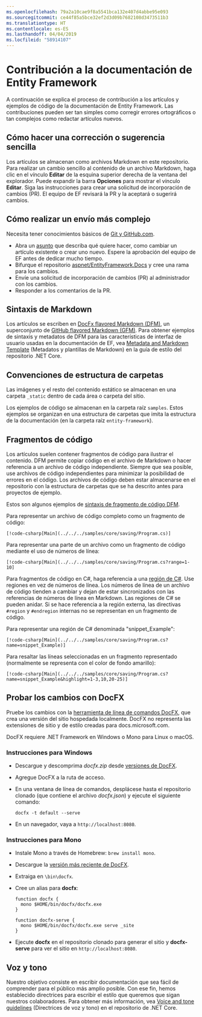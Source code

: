 ```yaml
---
ms.openlocfilehash: 79a2a10cae9f8a5541bca132e407d4abbe95e093
ms.sourcegitcommit: ce44f85a5bce32ef2d3d09b7682108d3473511b3
ms.translationtype: HT
ms.contentlocale: es-ES
ms.lasthandoff: 04/04/2019
ms.locfileid: "58914107"
---
```

# <a name="contributing-to-the-entity-framework-documentation"></a>Contribución a la documentación de Entity Framework

A continuación se explica el proceso de contribución a los artículos y ejemplos de código de la documentación de Entity Framework. Las contribuciones pueden ser tan simples como corregir errores ortográficos o tan complejos como redactar artículos nuevos.

## <a name="how-to-make-a-simple-correction-or-suggestion"></a>Cómo hacer una corrección o sugerencia sencilla

Los artículos se almacenan como archivos Markdown en este repositorio. Para realizar un cambio sencillo al contenido de un archivo Markdown, haga clic en el vínculo **Editar** de la esquina superior derecha de la ventana del explorador. Puede expandir la barra **Opciones** para mostrar el vínculo **Editar**. Siga las instrucciones para crear una solicitud de incorporación de cambios (PR). El equipo de EF revisará la PR y la aceptará o sugerirá cambios.

## <a name="how-to-make-a-more-complex-submission"></a>Cómo realizar un envío más complejo

Necesita tener conocimientos básicos de [Git y GitHub.com](https://guides.github.com/activities/hello-world/).

* Abra un [asunto](https://github.com/aspnet/EntityFramework.Docs/issues/new) que describa qué quiere hacer, como cambiar un artículo existente o crear uno nuevo. Espere la aprobación del equipo de EF antes de dedicar mucho tiempo.
* Bifurque el repositorio [aspnet/EntityFramework.Docs](https://github.com/aspnet/EntityFramework.Docs/) y cree una rama para los cambios.
* Envíe una solicitud de incorporación de cambios (PR) al administrador con los cambios.
* Responder a los comentarios de la PR.

## <a name="markdown-syntax"></a>Sintaxis de Markdown

Los artículos se escriben en [DocFx flavored Markdown (DFM)](http://dotnet.github.io/docfx/spec/docfx_flavored_markdown.html), un superconjunto de [GitHub flavored Markdown (GFM)](https://guides.github.com/features/mastering-markdown/). Para obtener ejemplos de sintaxis y metadatos de DFM para las características de interfaz de usuario usadas en la documentación de EF, vea [Metadata and Markdown Template](https://github.com/dotnet/docs/blob/master/styleguide/template.md) (Metadatos y plantillas de Markdown) en la guía de estilo del repositorio .NET Core.

## <a name="folder-structure-conventions"></a>Convenciones de estructura de carpetas

Las imágenes y el resto del contenido estático se almacenan en una carpeta `_static` dentro de cada área o carpeta del sitio.

Los ejemplos de código se almacenan en la carpeta raíz `samples`. Estos ejemplos se organizan en una estructura de carpetas que imita la estructura de la documentación (en la carpeta raíz `entity-framework`).

## <a name="code-snippets"></a>Fragmentos de código

Los artículos suelen contener fragmentos de código para ilustrar el contenido. DFM permite copiar código en el archivo de Markdown o hacer referencia a un archivo de código independiente. Siempre que sea posible, use archivos de código independientes para minimizar la posibilidad de errores en el código. Los archivos de código deben estar almacenarse en el repositorio con la estructura de carpetas que se ha descrito antes para proyectos de ejemplo.

Estos son algunos ejemplos de [sintaxis de fragmento de código DFM](http://dotnet.github.io/docfx/spec/docfx_flavored_markdown.html#code-snippet).

Para representar un archivo de código completo como un fragmento de código:

``` none
[!code-csharp[Main](../../../samples/core/saving/Program.cs)]
```

Para representar una parte de un archivo como un fragmento de código mediante el uso de números de línea:

``` none
[!code-csharp[Main](../../../samples/core/saving/Program.cs?range=1-10]
```

Para fragmentos de código en C#, haga referencia a una [región de C#](https://msdn.microsoft.com/library/9a1ybwek.aspx). Use regiones en vez de números de línea. Los números de línea de un archivo de código tienden a cambiar y dejan de estar sincronizados con las referencias de números de línea en Markdown. Las regiones de C# se pueden anidar. Si se hace referencia a la región externa, las directivas `#region` y `#endregion` internas no se representan en un fragmento de código.

Para representar una región de C# denominada "snippet_Example":

``` none
[!code-csharp[Main](../../../samples/core/saving/Program.cs?name=snippet_Example)]
```

Para resaltar las líneas seleccionadas en un fragmento representado (normalmente se representa con el color de fondo amarillo):

``` none
[!code-csharp[Main](../../../samples/core/saving/Program.cs?name=snippet_Example&highlight=1-3,10,20-25)]
```

## <a name="test-your-changes-with-docfx"></a>Probar los cambios con DocFX

Pruebe los cambios con la [herramienta de línea de comandos DocFX](https://dotnet.github.io/docfx/tutorial/docfx_getting_started.html#2-use-docfx-as-a-command-line-tool), que crea una versión del sitio hospedada localmente. DocFX no representa las extensiones de sitio y de estilo creadas para docs.microsoft.com.

DocFX requiere .NET Framework en Windows o Mono para Linux o macOS.

### <a name="windows-instructions"></a>Instrucciones para Windows

* Descargue y descomprima *docfx.zip* desde [versiones de DocFX](https://github.com/dotnet/docfx/releases).
* Agregue DocFX a la ruta de acceso.
* En una ventana de línea de comandos, desplácese hasta el repositorio clonado (que contiene el archivo *docfx.json*) y ejecute el siguiente comando:

   ``` console
   docfx -t default --serve
   ```

* En un navegador, vaya a `http://localhost:8080`.

### <a name="mono-instructions"></a>Instrucciones para Mono

* Instale Mono a través de Homebrew: `brew install mono`.
* Descargue la [versión más reciente de DocFX](https://github.com/dotnet/docfx/releases/tag/v2.7.2).
* Extraiga en `\bin\docfx`.
* Cree un alias para **docfx**:

  ``` console
  function docfx {
    mono $HOME/bin/docfx/docfx.exe
  }

  function docfx-serve {
    mono $HOME/bin/docfx/docfx.exe serve _site
  }
  ```

* Ejecute **docfx** en el repositorio clonado para generar el sitio y **docfx-serve** para ver el sitio en `http://localhost:8080`.

## <a name="voice-and-tone"></a>Voz y tono

Nuestro objetivo consiste en escribir documentación que sea fácil de comprender para el público más amplio posible. Con ese fin, hemos establecido directrices para escribir el estilo que queremos que sigan nuestros colaboradores. Para obtener más información, vea [Voice and tone guidelines](https://github.com/dotnet/docs/blob/master/styleguide/voice-tone.md) (Directrices de voz y tono) en el repositorio de .NET Core.
